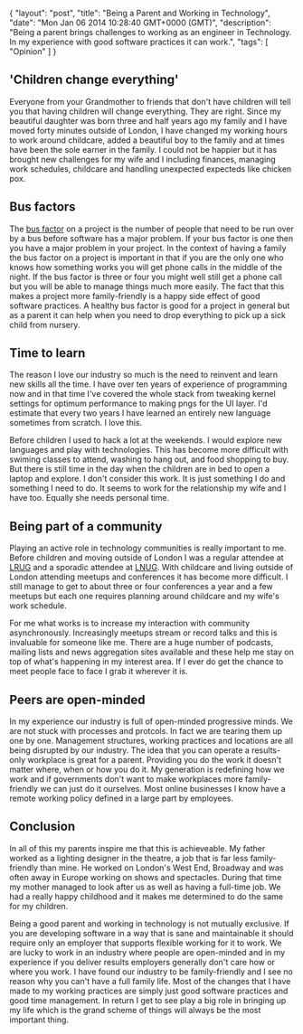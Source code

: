 {
  "layout": "post",
  "title": "Being a Parent and Working in Technology",
  "date": "Mon Jan 06 2014 10:28:40 GMT+0000 (GMT)",
  "description": "Being a parent brings challenges to working as an engineer in Technology. In my experience with good software practices it can work.",
  "tags": [
    "Opinion"
  ]
}

## 'Children change everything'

Everyone from your Grandmother to friends that don't have children will tell you that having children will change everything. They are right. Since my beautiful daughter was born three and half years ago my family and I have moved forty minutes outside of London, I have changed my working hours to work around childcare, added a beautiful boy to the family and at times have been the sole earner in the family. I could not be happier but it has brought new challenges for my wife and I including finances, managing work schedules, childcare and handling unexpected expecteds like chicken pox. 

## Bus factors

The [bus factor][1] on a project is the number of people that need to be run over by a bus before software has a major problem. If your bus factor is one then you have a major problem in your project. In the context of having a family the bus factor on a project is important in that if you are the only one who knows how something works you will get phone calls in the middle of the night. If the bus factor is three or four you might well still get a phone call but you will be able to manage things much more easily. The fact that this makes a project more family-friendly is a happy side effect of good software practices. A healthy bus factor is good for a project in general but as a parent it can help when you need to drop everything to pick up a sick child from nursery. 

## Time to learn

The reason I love our industry so much is the need to reinvent and learn new skills all the time. I have over ten years of experience of programming now and in that time I've covered the whole stack from tweaking kernel settings for optimum performance to making pngs for the UI layer. I'd estimate that every two years I have learned an entirely new language sometimes from scratch. I love this. 

Before children I used to hack a lot at the weekends. I would explore new languages and play with technologies. This has become more difficult with swiming classes to attend, washing to hang out, and food shopping to buy. But there is still time in the day when the children are in bed to open a laptop and explore. I don't consider this work. It is just something I do and something I need to do. It seems to work for the relationship my wife and I have too. Equally she needs personal time. 

## Being part of a community

Playing an active role in technology communities is really important to me. Before children and moving outside of London I was a regular attendee at [LRUG][2] and a sporadic attendee at [LNUG][3]. With childcare and living outside of London attending meetups and conferences it has become more difficult. I still manage to get to about three or four conferences a year and a few meetups but each one requires planning around childcare and my wife's work schedule. 

For me what works is to increase my interaction with community asynchronously. Increasingly meetups stream or record talks and this is invaluable for someone like me. There are a huge number of podcasts, mailing lists and news aggregation sites available and these help me stay on top of what's happening in my interest area. If I ever do get the chance to meet people face to face I grab it wherever it is. 

## Peers are open-minded

In my experience our industry is full of open-minded progressive minds. We are not stuck with processes and protcols. In fact we are tearing them up one by one. Management structures, working practices and locations are all being disrupted by our industry. The idea that you can operate a results-only workplace is great for a parent. Providing you do the work it doesn't matter where, when or how you do it. My generation is redefining how we work and if governments don't want to make workplaces more family-friendly we can just do it ourselves. Most online businesses I know have a remote working policy defined in a large part by employees.

## Conclusion

In all of this my parents inspire me that this is achieveable. My father worked as a lighting designer in the theatre, a job that is far less family-friendly than mine. He worked on London's West End, Broadway and was often away in Europe working on shows and spectacles. During that time my mother managed to look after us as well as having a full-time job. We had a really happy childhood and it makes me determined to do the same for my children. 

Being a good parent and working in technology is not mutually exclusive. If you are developing software in a way that is sane and maintainable it should require only an employer that supports flexible working for it to work. We are lucky to work in an industry where people are open-minded and in my experience if you deliver results employers generally don't care how or where you work. I have found our industry to be family-friendly and I see no reason why you can't have a full family life. Most of the changes that I have made to my working practices are simply just good software practices and good time management. In return I get to see play a big role in bringing up my life which is the grand scheme of things will always be the most important thing. 

[1]: https://en.wikipedia.org/wiki/Bus_factor
[2]: http://lrug.org/
[3]: http://lnug.org/
